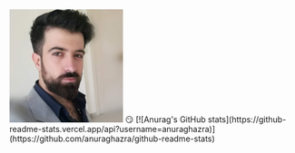 
<img src="FB_IMG_1650627069618.jpg" width="200">
😏
[![Anurag's GitHub stats](https://github-readme-stats.vercel.app/api?username=anuraghazra)](https://github.com/anuraghazra/github-readme-stats)




